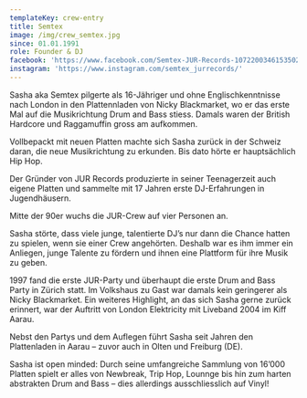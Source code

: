 ```yaml
---
templateKey: crew-entry
title: Semtex
image: /img/crew_semtex.jpg
since: 01.01.1991
role: Founder & DJ
facebook: 'https://www.facebook.com/Semtex-JUR-Records-1072200346153502/'
instagram: 'https://www.instagram.com/semtex_jurrecords/'
---
```

Sasha aka Semtex pilgerte als 16-Jähriger und ohne Englischkenntnisse nach London in den Plattennladen von Nicky Blackmarket, wo er das erste Mal auf die Musikrichtung Drum and Bass stiess. Damals waren der British Hardcore und Raggamuffin gross am aufkommen. 

Vollbepackt mit neuen Platten machte sich Sasha zurück in der Schweiz daran, die neue Musikrichtung zu erkunden. Bis dato hörte er hauptsächlich Hip Hop. 

Der Gründer von JUR Records produzierte in seiner Teenagerzeit auch eigene Platten und sammelte mit 17 Jahren erste DJ-Erfahrungen in Jugendhäusern. 

Mitte der 90er wuchs die JUR-Crew auf vier Personen an. 

Sasha störte, dass viele junge, talentierte DJ’s nur dann die Chance hatten zu spielen, wenn sie einer Crew angehörten. Deshalb war es ihm immer ein Anliegen, junge Talente zu fördern und ihnen eine Plattform für ihre Musik zu geben. 

1997 fand die erste JUR-Party und überhaupt die erste Drum and Bass Party in Zürich statt. Im Volkshaus zu Gast war damals kein geringerer als Nicky Blackmarket. Ein weiteres Highlight, an das sich Sasha gerne zurück erinnert, war der Auftritt von London Elektricity mit Liveband 2004 im Kiff Aarau. 

Nebst den Partys und dem Auflegen führt Sasha seit Jahren den Plattenladen in Aarau – zuvor auch in Olten und Freiburg (DE). 

Sasha ist open minded: Durch seine umfangreiche Sammlung von 16’000 Platten spielt er alles von Newbreak, Trip Hop, Lounnge bis hin zum harten abstrakten Drum and Bass – dies allerdings ausschliesslich auf Vinyl!
